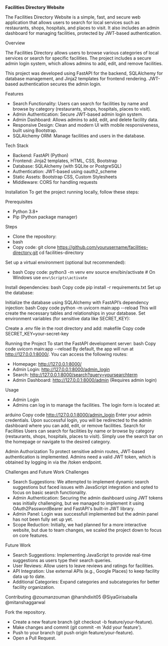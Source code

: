 **Facilities Directory Website**

The Facilities Directory Website is a simple, fast, and secure web application that allows users to search for local services such as restaurants, shops, hospitals, and places to visit. It also includes an admin dashboard for managing facilities, protected by JWT-based authentication.

Overview

The Facilities Directory allows users to browse various categories of local services or search for specific facilities. The project includes a secure admin login system, which allows admins to add, edit, and remove facilities.

This project was developed using FastAPI for the backend, SQLAlchemy for database management, and Jinja2 templates for frontend rendering. JWT-based authentication secures the admin login.

Features
* Search Functionality: Users can search for facilities by name and browse by category (restaurants, shops, hospitals, places to visit).
* Admin Authentication: Secure JWT-based admin login system.
* Admin Dashboard: Allows admins to add, edit, and delete facility data.
* Responsive Design: Clean and modern UI with mobile responsiveness, built using Bootstrap.
* SQLAlchemy ORM: Manage facilities and users in the database.

Tech Stack
* Backend: FastAPI (Python)
* Frontend: Jinja2 templates, HTML, CSS, Bootstrap
* Database: SQLAlchemy (with SQLite or PostgreSQL)
* Authentication: JWT-based using oauth2_scheme
* Static Assets: Bootstrap CSS, Custom Stylesheets
* Middleware: CORS for handling requests

Installation
To get the project running locally, follow these steps:

Prerequisites
* Python 3.8+
* Pip (Python package manager)

Steps
* Clone the repository:
* bash
* Copy code: git clone https://github.com/yourusername/facilities-directory.git
            cd facilities-directory

Set up a virtual environment (optional but recommended):
* bash
Copy code: python3 -m venv env
            source env/bin/activate  # On Windows use `env\Scripts\activate`

Install dependencies:
bash
Copy code
pip install -r requirements.txt
Set up the database:

Initialize the database using SQLAlchemy with FastAPI’s dependency injection:
bash
Copy code
python -m uvicorn main:app --reload
This will create the necessary tables and relationships in your database.
Set environment variables (for sensitive data like SECRET_KEY):

Create a .env file in the root directory and add:
makefile
Copy code
SECRET_KEY=your-secret-key

Running the Project
To start the FastAPI development server:
bash
Copy code
uvicorn main:app --reload
By default, the app will run at http://127.0.0.1:8000/. You can access the following routes:
* Homepage: http://127.0.0.1:8000/
* Admin Login: http://127.0.0.1:8000/admin_login
* Search: http://127.0.0.1:8000/search?query=yoursearchterm
* Admin Dashboard: http://127.0.0.1:8000/admin (Requires admin login)

Usage
* Admin Login
* Admins can log in to manage the facilities. The login form is located at:

arduino
Copy code
http://127.0.0.1:8000/admin_login
Enter your admin credentials.
Upon successful login, you will be redirected to the admin dashboard where you can add, edit, or remove facilities.
Search for Facilities
Users can search for facilities by name or browse by category (restaurants, shops, hospitals, places to visit). Simply use the search bar on the homepage or navigate to the desired category.

Admin Authorization
To protect sensitive admin routes, JWT-based authentication is implemented. Admins need a valid JWT token, which is obtained by logging in via the /token endpoint.

Challenges and Future Work
Challenges
* Search Suggestions: We attempted to implement dynamic search suggestions but faced issues with JavaScript integration and opted to focus on basic search functionality.
* Admin Authentication: Securing the admin dashboard using JWT tokens was initially challenging, but we managed to implement it using OAuth2PasswordBearer and FastAPI's built-in JWT library.
* Admin Panel: Login was successfull implemented but the admin panel has not been fully set up yet.
* Scope Reduction: Initially, we had planned for a more interactive website, but due to team changes, we scaled the project down to focus on core features.

Future Work
* Search Suggestions: Implementing JavaScript to provide real-time suggestions as users type their search queries.
* User Reviews: Allow users to leave reviews and ratings for facilities.
* API Integration: Use external APIs (e.g., Google Places) to keep facility data up to date.
* Additional Categories: Expand categories and subcategories for better facility organization.

Contributing
@zoumanzouman
@harshdixit05
@SiyaGirisaballa
@mitanshaggarwal

Fork the repository.
* Create a new feature branch (git checkout -b feature/your-feature).
* Make changes and commit (git commit -m 'Add your feature').
* Push to your branch (git push origin feature/your-feature).
* Open a Pull Request.
